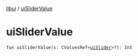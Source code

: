 [libui](index.md) / [uiSliderValue](./ui-slider-value.md)

# uiSliderValue

`fun uiSliderValue(s: CValuesRef<`[`uiSlider`](ui-slider.md)`>?): Int`